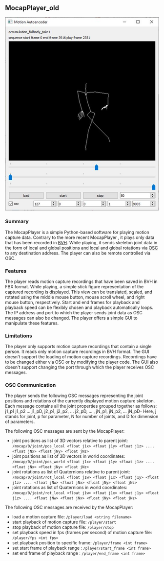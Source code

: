 ## MocapPlayer_old

![MocapPlayer](./data/media/MocapPlayer.JPG)

### Summary

The MocapPlayer is a simple Python-based software for playing motion capture data. Contrary to the more recent MocapPlayer , it plays only data that has been recorded in [BVH](https://en.wikipedia.org/wiki/Biovision_Hierarchy#:~:text=BioVision%20Hierarchy%20(BVH)%20is%20a,acquired%20by%20Motion%20Analysis%20Corporation.). While playing, it sends skeleton joint data in the form of local and global positions and local and global rotations via [OSC](https://en.wikipedia.org/wiki/Open_Sound_Control) to any destination address. The player can also be remote controlled via OSC.

### Features

The player reads motion capture recordings that have been saved in BVH in FBX format. 
While playing, a simple stick figure representation of the captured recording is displayed. This view can be translated, scaled, and rotated using the middle mouse button, mouse scroll wheel, and right mouse button, respectively. 
Start and end frames for playback and playback speed can be flexibly chosen and playback automatically loops. 
The IP address and port to which the player sends joint data as OSC messages can also be changed.
The player offers a simple GUI to manipulate these features.

### Limitations

The player only supports motion capture recordings that contain a single person.
It reads only motion capture recordings in BVH format.
The GUI doesn't support the loading of motion capture recordings. Recordings have to be changed either via OSC or by modifying the player code.
The GUI also doesn't support changing the port through which the player receives OSC messages.

### OSC Communication

The player sends the following OSC messages representing the joint positions and rotations of the currently displayed motion capture skeleton.
Each message contains all the joint properties grouped together as follows: j1_p1 j1_p2 ... j1_pD, j2_p1, j2_p2, ... j2_pD, ... , jN_p1, jN_p2, ... jN_pD- Here, j stands for joint, p for parameter, N for number of joints, and D for dimension of parameters.

The following OSC messages are sent by the MocapPlayer:

- joint positions as list of 3D vectors relative to parent joint: `/mocap/0/joint/pos_local <float j1x> <float j1y> <float j1z> .... <float jNx> <float jNy> <float jNz>` 
- joint positions as list of 3D vectors in world coordinates: `/mocap/0/joint/pos_world <float j1x> <float j1y> <float j1z> .... <float jNx> <float jNy> <float jNz>` 
- joint rotations as list of Quaternions relative to parent joint: `/mocap/0/joint/rot_local <float j1w> <float j1x> <float j1y> <float j1z> .... <float jNw> <float jNx> <float jNy> <float jNz>` 
- joint rotations as list of Quaternions in world coordinates: `/mocap/0/joint/rot_local <float j1w> <float j1x> <float j1y> <float j1z> .... <float jNw> <float jNx> <float jNy> <float jNz>` 

The following OSC messages are received by the MocapPlayer:

- load a motion capture file: `/player/load <string filename>`
- start playback of motion capture file: `/player/start`
- stop playback of motion capture file: `/player/stop`
- set playback speed in fps (frames per second) of motion capture file: `/player/fps <int fps>`
- set playback position to specific frame: `/player/frame <int frame>`
- set start frame of playback range : `/player/start_frame <int frame>`
- set end frame of playback range : `/player/end_frame <int frame>`

